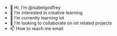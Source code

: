 - 👋 Hi, I’m @isabelgodfrey
- 👀 I’m interested in creative learning
- 🌱 I’m currently learning iot
- 💞️ I’m looking to collaborate on iot related projects
- 📫 How to reach me email

